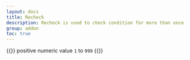 ```yaml
---
layout: docs
title: Recheck
description: Recheck is used to check condition for more than once
group: addon
toc: true
---
```


{{<callout>}}
positive numeric value `1` to `999`
{{</callout >}}